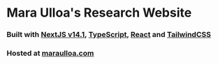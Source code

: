 # Mara Ulloa's Research Website

### Built with [NextJS v14.1](https://nextjs.org/blog/next-14-1), [TypeScript](https://www.typescriptlang.org/), [React](https://react.dev/) and [TailwindCSS](https://tailwindcss.com/)

### Hosted at [maraulloa.com](https://www.maraulloa.com/)
